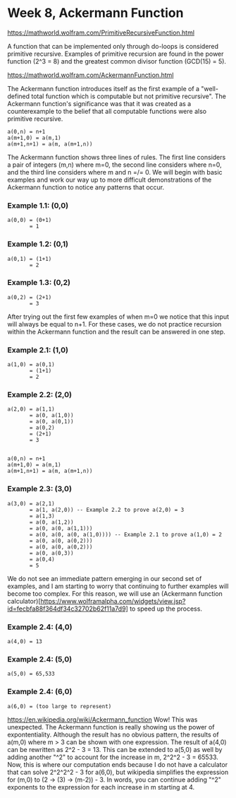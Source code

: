 # Week 8, Ackermann Function

https://mathworld.wolfram.com/PrimitiveRecursiveFunction.html


A function that can be implemented only through do-loops is considered primitive recursive. Examples of primitive recursion are found in the power function (2^3 = 8) and the greatest common divisor function (GCD(15) = 5).

https://mathworld.wolfram.com/AckermannFunction.html


The Ackermann function introduces itself as the first example of a "well-defined total function which is computable but not primitive recursive". The Ackermann function's significance was that it was created as a counterexample to the belief that all computable functions were also primitive recursive.


    a(0,n) = n+1
    a(m+1,0) = a(m,1)
    a(m+1,n+1) = a(m, a(m+1,n))


The Ackermann function shows three lines of rules. The first line considers a pair of integers (m,n) where m=0, the second line considers where n=0, and the third line considers where m and n =/= 0. We will begin with basic examples and work our way up to more difficult demonstrations of the Ackermann function to notice any patterns that occur.

### Example 1.1: (0,0)

    a(0,0) = (0+1)
           = 1 
 
### Example 1.2: (0,1)

    a(0,1) = (1+1)
           = 2
      
### Example 1.3: (0,2)

    a(0,2) = (2+1)
           = 3
           
After trying out the first few examples of when m=0 we notice that this input will always be equal to n+1. For these cases, we do not practice recursion within the Ackermann function and the result can be answered in one step.

### Example 2.1: (1,0)

    a(1,0) = a(0,1)
           = (1+1)
           = 2
 
### Example 2.2: (2,0)

    a(2,0) = a(1,1)
           = a(0, a(1,0))
           = a(0, a(0,1))
           = a(0,2)
           = (2+1)
           = 3
           
           
    a(0,n) = n+1
    a(m+1,0) = a(m,1)
    a(m+1,n+1) = a(m, a(m+1,n))


### Example 2.3: (3,0)

    a(3,0) = a(2,1)
           = a(1, a(2,0)) -- Example 2.2 to prove a(2,0) = 3
           = a(1,3)
           = a(0, a(1,2))
           = a(0, a(0, a(1,1)))
           = a(0, a(0, a(0, a(1,0)))) -- Example 2.1 to prove a(1,0) = 2
           = a(0, a(0, a(0,2)))
           = a(0, a(0, a(0,2)))
           = a(0, a(0,3))
           = a(0,4)
           = 5
           
We do not see an immediate pattern emerging in our second set of examples, and I am starting to worry that continuing to further examples will become too complex. For this reason, we will use an (Ackermann function calculator)[https://www.wolframalpha.com/widgets/view.jsp?id=fecbfa88f364df34c32702b62f11a7d9] to speed up the process.

### Example 2.4: (4,0)

    a(4,0) = 13


### Example 2.4: (5,0)

    a(5,0) = 65,533


### Example 2.4: (6,0)

    a(6,0) = (too large to represent)
    
https://en.wikipedia.org/wiki/Ackermann_function
Wow! This was unexpected. The Ackermann function is really showing us the power of expontentiality. Although the result has no obvious pattern, the results of a(m,0) where m > 3 can be shown with one expression. The result of a(4,0) can be rewritten as 2^2 - 3 = 13. This can be extended to a(5,0) as well by adding another "^2" to account for the increase in m, 2^2^2 - 3 = 65533. Now, this is where our computation ends because I do not have a calculator that can solve 2^2^2^2 - 3 for a(6,0), but wikipedia simplifies the expression for (m,0) to (2 -> (3) -> (m-2)) - 3. In words, you can continue adding "^2" exponents to the expression for each increase in m starting at 4.

           
           
           
